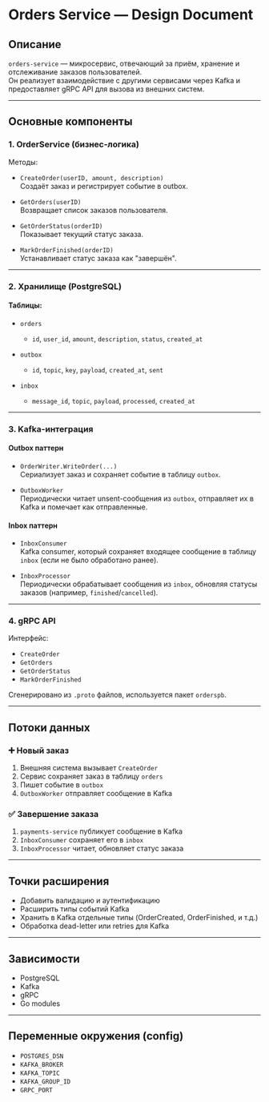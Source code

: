 
# Orders Service — Design Document

## Описание

`orders-service` — микросервис, отвечающий за приём, хранение и отслеживание заказов пользователей.  
Он реализует взаимодействие с другими сервисами через Kafka и предоставляет gRPC API для вызова из внешних систем.

---

## Основные компоненты

### 1. OrderService (бизнес-логика)

Методы:
- `CreateOrder(userID, amount, description)`  
  Создаёт заказ и регистрирует событие в outbox.
  
- `GetOrders(userID)`  
  Возвращает список заказов пользователя.

- `GetOrderStatus(orderID)`  
  Показывает текущий статус заказа.

- `MarkOrderFinished(orderID)`  
  Устанавливает статус заказа как "завершён".

---

### 2. Хранилище (PostgreSQL)

#### Таблицы:

- `orders`
  - `id`, `user_id`, `amount`, `description`, `status`, `created_at`

- `outbox`
  - `id`, `topic`, `key`, `payload`, `created_at`, `sent`

- `inbox`
  - `message_id`, `topic`, `payload`, `processed`, `created_at`

---

### 3. Kafka-интеграция

#### Outbox паттерн

- `OrderWriter.WriteOrder(...)`  
  Сериализует заказ и сохраняет событие в таблицу `outbox`.

- `OutboxWorker`  
  Периодически читает unsent-сообщения из `outbox`, отправляет их в Kafka и помечает как отправленные.

#### Inbox паттерн

- `InboxConsumer`  
  Kafka consumer, который сохраняет входящее сообщение в таблицу `inbox` (если не было обработано ранее).

- `InboxProcessor`  
  Периодически обрабатывает сообщения из `inbox`, обновляя статусы заказов (например, `finished`/`cancelled`).

---

### 4. gRPC API

Интерфейс:
- `CreateOrder`
- `GetOrders`
- `GetOrderStatus`
- `MarkOrderFinished`

Сгенерировано из `.proto` файлов, используется пакет `orderspb`.

---

## Потоки данных

### ➕ Новый заказ
1. Внешняя система вызывает `CreateOrder`
2. Сервис сохраняет заказ в таблицу `orders`
3. Пишет событие в `outbox`
4. `OutboxWorker` отправляет сообщение в Kafka

### ✅ Завершение заказа
1. `payments-service` публикует сообщение в Kafka
2. `InboxConsumer` сохраняет его в `inbox`
3. `InboxProcessor` читает, обновляет статус заказа

---

## Точки расширения

- Добавить валидацию и аутентификацию
- Расширить типы событий Kafka
- Хранить в Kafka отдельные типы (OrderCreated, OrderFinished, и т.д.)
- Обработка dead-letter или retries для Kafka

---

## Зависимости

- PostgreSQL
- Kafka
- gRPC
- Go modules

---

## Переменные окружения (config)

- `POSTGRES_DSN`
- `KAFKA_BROKER`
- `KAFKA_TOPIC`
- `KAFKA_GROUP_ID`
- `GRPC_PORT`


